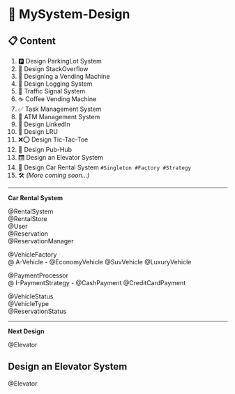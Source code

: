 # 🚀 MySystem-Design

## 📋 Content

1. 🅿️ Design ParkingLot System  
2. 💬 Design StackOverflow  
3. 🥤 Designing a Vending Machine  
4. 📝 Design Logging System  
5. 🚦 Traffic Signal System  
6. ☕ Coffee Vending Machine  
7. ✅ Task Management System  
8. 🏧 ATM Management System  
9. 👔 Design LinkedIn  
10. 🧠 Design LRU  
11. ❌⭕ Design Tic-Tac-Toe  
12. 📡 Design Pub-Hub  
13. 🛗 Design an Elevator System  
14. 🚗 Design Car Rental System     `#Singleton #Factory #Strategy`  
15. 🛠️ _(More coming soon...)_

---

**Car Rental System**

@RentalSystem  
@RentalStore  
@User  
@Reservation  
@ReservationManager  

@VehicleFactory  
@ A-Vehicle  - @EconomyVehicle  @SuvVehicle  @LuxuryVehicle  

@PaymentProcessor  
@ I-PaymentStrategy - @CashPayment  @CreditCardPayment  

@VehicleStatus  
@VehicleType  
@ReservationStatus  

---

**Next Design**

@Elevator
## Design an Elevator System

@Elevator